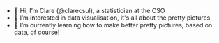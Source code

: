 - 👋 Hi, I’m Clare (@clarecsul), a statistician at the CSO
- 👀 I’m interested in data visualisation, it's all about the pretty pictures
- 🌱 I’m currently learning how to make better pretty pictures, based on data, of course!

<!---
clarecsul/clarecsul is a ✨ special ✨ repository because its `README.md` (this file) appears on your GitHub profile.
You can click the Preview link to take a look at your changes.
--->
